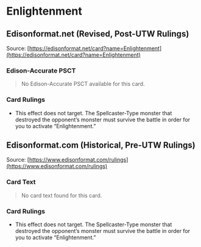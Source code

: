 # Enlightenment

## Edisonformat.net (Revised, Post-UTW Rulings)

Source: [https://edisonformat.net/card?name=Enlightenment](https://edisonformat.net/card?name=Enlightenment)

### Edison-Accurate PSCT

> No Edison-Accurate PSCT available for this card.

### Card Rulings

*   This effect does not target. The Spellcaster-Type monster that destroyed the opponent’s monster must survive the battle in order for you to activate “Enlightenment.”


## Edisonformat.com (Historical, Pre-UTW Rulings)

Source: [https://www.edisonformat.com/rulings](https://www.edisonformat.com/rulings)

### Card Text

> No card text found for this card.

### Card Rulings

*   This effect does not target. The Spellcaster-Type monster that destroyed the opponent’s monster must survive the battle in order for you to activate “Enlightenment.”


